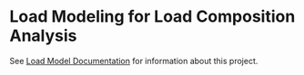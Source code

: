 # Load Modeling for Load Composition Analysis

See [Load Model Documentation](http://docs.gridlabd.us?project=load_model) for information about this project.
